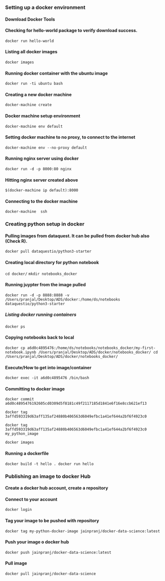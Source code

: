 ### Setting up a docker environment

#### Download Docker Tools

#### Checking for hello-world package to verify download success. 
`docker run hello-world`
#### Listing all docker images 
`docker images`
#### Running docker container with the ubuntu image
`docker run -ti ubuntu bash`
#### Creating a new docker machine
`docker-machine create`
#### Docker machine setup environment
`docker-machine env default`
#### Setting docker machine to no proxy, to connect to the internet
`docker-machine env --no-proxy default`
#### Running nginx server using docker
`docker run -d -p 8000:80 nginx`
#### Hitting nginx server created above
`$(docker-machine ip default):8000`
#### Connecting to the docker machine
`docker-machine  ssh`

### Creating python setup in docker

#### Pulling images from dataquest. It can be pulled from docker hub also (Check R).
`docker pull dataquestio/python3-starter`

#### Creating local directory for python notebook
`cd docker/`
`mkdir notebooks_docker`

#### Running juypter from the image pulled
`docker run -d -p 8888:8888 -v /Users/pranjal/Desktop/ADS/docker:/home/ds/notebooks dataquestio/python3-starter`

##### Listing docker running containers
`docker ps`

#### Copying notebooks back to local
`docker cp a6d0c4895476:/home/ds/notebooks/notebooks_docker/my-first-notebook.ipynb /Users/pranjal/Desktop/ADS/docker/notebooks_docker/
cd /Users/pranjal/Desktop/ADS/docker/notebooks_docker/`

#### Execute/How to get into image/container
`docker exec -it a6d0c4895476 /bin/bash`

#### Committing to docker image
`docker commit a6d0c4895476192605cd0309d5f8181c49f2117185d1841e6f16e8ccb621ef13`

`docker tag 3affd593319d63aff135af24880b406563d6049efbc1a41ef644a2bf6f4923c0`

`docker tag 3affd593319d63aff135af24880b406563d6049efbc1a41ef644a2bf6f4923c0 my_python_image`

`docker images`
  
#### Running a dockerfile
 `docker build -t hello .
 docker run hello`
 
### Publishing an image to docker Hub

#### Create a docker hub account, create a repository

#### Connect to your account
`docker login`

#### Tag your image to be pushed with repository
`docker tag my-python-docker-image jainpranj/docker-data-science:latest`

#### Push your image o docker hub
`docker push jainpranj/docker-data-science:latest`

#### Pull image
`docker pull jainpranj/docker-data-science`
 
 
  
